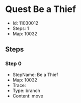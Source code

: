 # Quest Be a Thief

- Id: 11030012
- Steps: 1
- Map: 10032

## Steps

### Step 0
- StepName:  Be a Thief
- Map:  10032
- Trace:  
- Type:  branch
- Content:  move


